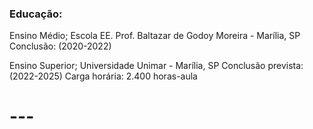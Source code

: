 ###  Educação:
Ensino Médio;
  Escola EE. Prof. Baltazar de Godoy Moreira - Marília, SP
    Conclusão: (2020-2022)

Ensino Superior;
  Universidade Unimar - Marília, SP
    Conclusão prevista: (2022-2025)
    Carga horária: 2.400 horas-aula
 # --- 
